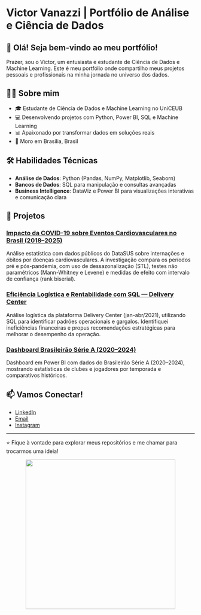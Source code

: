 # Victor Vanazzi | Portfólio de Análise e Ciência de Dados



## 👋 Olá! Seja bem-vindo ao meu portfólio!

Prazer, sou o Victor, um entusiasta e estudante de Ciência de Dados e Machine Learning. Este é meu portfólio onde compartilho meus projetos pessoais e profissionais na minha jornada no universo dos dados.

## 🧑‍💻 Sobre mim

- 🎓 Estudante de Ciência de Dados e Machine Learning no UniCEUB
- 💻 Desenvolvendo projetos com Python, Power BI, SQL e Machine Learning
- 📊 Apaixonado por transformar dados em soluções reais
- 📍 Moro em Brasília, Brasil

## 🛠️ Habilidades Técnicas
- **Análise de Dados**: Python (Pandas, NumPy, Matplotlib, Seaborn)
- **Bancos de Dados**: SQL para manipulação e consultas avançadas
- **Business Intelligence**: DataViz e Power BI para visualizações interativas e comunicação clara

## 📂 Projetos

### [Impacto da COVID-19 sobre Eventos Cardiovasculares no Brasil (2018–2025)](https://github.com/victorvanazzi/impacto-covid-eventos-cardiovasculares/)
Análise estatística com dados públicos do DataSUS sobre internações e óbitos por doenças cardiovasculares. A investigação compara os períodos pré e pós-pandemia, com uso de dessazonalização (STL), testes não paramétricos (Mann-Whitney e Levene) e medidas de efeito com intervalo de confiança (rank biserial).

### [Eficiência Logística e Rentabilidade com SQL — Delivery Center](https://github.com/victorvanazzi/analise-sql-case-delivery/)
Análise logística da plataforma Delivery Center (jan-abr/2021), utilizando SQL para identificar padrões operacionais e gargalos. Identifiquei ineficiências financeiras e propus recomendações estratégicas para melhorar o desempenho da operação.

### [Dashboard Brasileirão Série A (2020–2024)](https://github.com/victorvanazzi/dashboard-serie-a/)
Dashboard em Power BI com dados do Brasileirão Série A (2020–2024), mostrando estatísticas de clubes e jogadores por temporada e comparativos históricos.

## 📫 Vamos Conectar!

- [LinkedIn](https://www.linkedin.com/in/victorvanazzi/)
- [Email](mailto:victor.vanazzi@hotmail.com)
- [Instagram](https://www.instagram.com/vanazzii/)

---

⭐️ Fique à vontade para explorar meus repositórios e me chamar para trocarmos uma ideia!

<p align="center">
  <img src="https://github.com/user-attachments/assets/2eddf6b2-80ce-4635-b878-cbb428e0c660" width="400"/>
</p>
